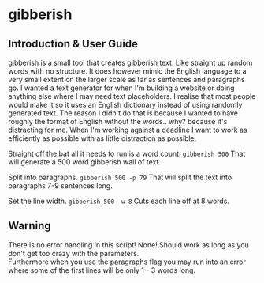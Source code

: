 # gibberish

## Introduction & User Guide
gibberish is a small tool that creates gibberish text. Like straight up random words with no structure. It does however mimic the English language to a very small extent on the larger scale as far as sentences and paragraphs go. I wanted a text generator for when I'm building a website or doing anything else where I may need text placeholders. I realise that most people would make it so it uses an English dictionary instead of using randomly generated text. The reason I didn't do that is because I wanted to have roughly the format of English without the words.. why? because it's distracting for me. When I'm working against a deadline I want to work as efficiently as possible with as little distraction as possible.  

Straight off the bat all it needs to run is a word count:
`gibberish 500` 
That will generate a 500 word gibberish wall of text.

Split into paragraphs.
`gibberish 500 -p 79`
That will split the text into paragraphs 7-9 sentences long. 

Set the line width.
`gibberish 500 -w 8`
Cuts each line off at 8 words.

## Warning
There is no error handling in this script! None! Should work as long as you don't get too crazy with the parameters.  
Furthermore when you use the paragraphs flag you may run into an error where some of the first lines will be only 1 - 3 words long.
